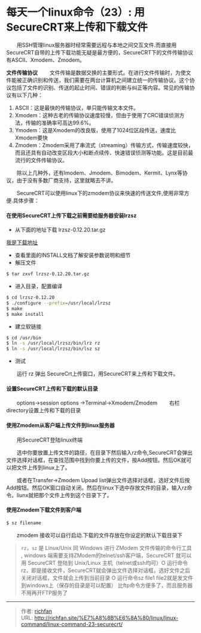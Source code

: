 # 每天一个linux命令（23）: 用SecureCRT来上传和下载文件

　　用SSH管理linux服务器时经常需要远程与本地之间交互文件.而直接用SecureCRT自带的上传下载功能无疑是最方便的，SecureCRT下的文件传输协议有ASCII、Xmodem、Zmodem。
<!--more -->
**文件传输协议**
　　文件传输是数据交换的主要形式。在进行文件传输时，为使文件能被正确识别和传送，我们需要在两台计算机之间建立统一的传输协议。这个协议包括了文件的识别、传送的起止时间、错误的判断与纠正等内容。常见的传输协议有以下几种：
1. ASCII：这是最快的传输协议，单只能传输文本文件。
2. Xmodem：这种古老的传输协议速度较慢，但由于使用了CRC错误侦测方法，传输的准确率可高达99.6%。
3. Ymodem：这是Xmodem的改良版，使用了1024位区段传送，速度比Xmodem要快
4. Zmodem：Zmodem采用了串流式（streaming）传输方式，传输速度较快，而且还具有自动改变区段大小和断点续传、快速错误侦测等功能。这是目前最流行的文件传输协议。

　　除以上几种外，还有Imodem、Jmodem、Bimodem、Kermit、Lynx等协议，由于没有多数厂商支持，这里就略去不讲。

　　SecureCRT可以使用linux下的zmodem协议来快速的传送文件,使用非常方便.具体步骤：
#### 在使用SecureCRT上传下载之前需要给服务器安装lrzsz
- 从下面的地址下载 lrzsz-0.12.20.tar.gz

[我是下载地址](http://down1.chinaunix.net/distfiles/lrzsz-0.12.20.tar.gz)
- 查看里面的INSTALL文档了解安装参数说明和细节
- 解压文件

```bash
$ tar zxvf lrzsz-0.12.20.tar.gz
```
- 进入目录，配置编译

```bash
$ cd lrzsz-0.12.20
$ ./configure --prefix=/usr/local/lrzsz
$ make
$ make install
```
- 建立软链接

```bash
$ cd /usr/bin
$ ln -s /usr/local/lrzsz/bin/lrz rz
$ ln -s /usr/local/lrzsz/bin/lsz sz
```
- 测试

　　运行 rz 弹出 SecureCrt上传窗口，用SecureCRT来上传和下载文件。
#### 设置SecureCRT上传和下载的默认目录
　　options->session options ->Terminal->Xmodem/Zmodem
　　右栏directory设置上传和下载的目录
#### 使用Zmodem从客户端上传文件到linux服务器
　　用SecureCRT登陆linux终端

　　选中你要放置上传文件的路径，在目录下然后输入rz命令,SecureCRT会弹出文件选择对话框，在查找范围中找到你要上传的文件，按Add按钮。然后OK就可以把文件上传到linux上了。

　　或者在Transfer->Zmodem Upoad list弹出文件选择对话框，选好文件后按Add按钮。然后OK窗口自动关闭。然后在linux下选中存放文件的目录，输入rz命令。liunx就把那个文件上传到这个目录下了。
#### 使用Zmodem下载文件到客户端
```bash
$ sz filename
```
　　zmodem 接收可以自行启动.下载的文件存放在你设定的默认下载目录下

>`rz`，`sz` 是 Linux/Unix 同 Windows 进行 ZModem 文件传输的命令行工具 , windows 端需要支持ZModem的telnet/ssh客户端，SecureCRT 就可以用 SecureCRT 登陆到 Unix/Linux 主机（telnet或ssh均可）O 运行命令rz，即是接收文件，SecureCRT就会弹出文件选择对话框，选好文件之后关闭对话框，文件就会上传到当前目录 O 运行命令sz file1 file2就是发文件到windows上（保存的目录是可以配置） 比ftp命令方便多了，而且服务器不用再开FTP服务了


---

> 作者: [richfan](https://richfan.site/)  
> URL: http://richfan.site/%E7%A8%8B%E6%8A%80/linux/linux-command/linux-command-23-securecrt/  

